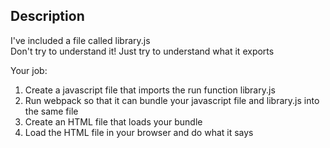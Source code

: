## Description
I've included a file called library.js  
Don't try to understand it! Just try to understand what it exports

Your job: 
1. Create a javascript file that imports the run function library.js
2. Run webpack so that it can bundle your javascript file and library.js into the same file
3. Create an HTML file that loads your bundle
4. Load the HTML file in your browser and do what it says